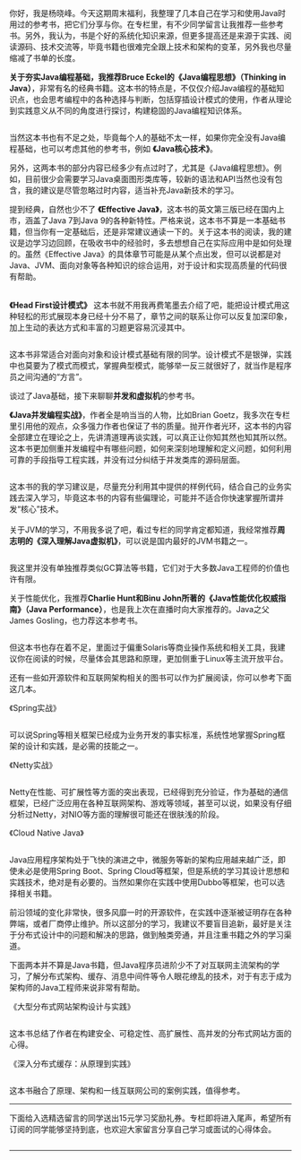 <p>你好，我是杨晓峰。今天这期周末福利，<span class="orange">我整理了几本自己在学习和使用Java时用过的参考书</span>，把它们分享与你。在专栏里，有不少同学留言让我推荐一些参考书。另外，我认为，书是个好的系统化知识来源，但更多提高还是来源于实践、阅读源码、技术交流等，毕竟书籍也很难完全跟上技术和架构的变革，另外我也尽量缩减了书单的长度。</p><p><strong>关于夯实Java编程基础，我推荐Bruce Eckel的《Java编程思想》（Thinking in Java）</strong>，非常有名的经典书籍。这本书的特点是，不仅仅介绍Java编程的基础知识点，也会思考编程中的各种选择与判断，包括穿插设计模式的使用，作者从理论到实践意义从不同的角度进行探讨，构建稳固的Java编程知识体系。</p><img></img><p>当然这本书也有不足之处，毕竟每个人的基础不太一样，如果你完全没有Java编程基础，也可以考虑其他的参考书，例如 <strong>《Java核心技术》</strong>。</p><p>另外，这两本书的部分内容已经多少有点过时了，尤其是《Java编程思想》。例如，目前很少会需要学习Java桌面图形类库等，较新的语法和API当然也没有包含，我的建议是尽管忽略过时内容，适当补充Java新技术的学习。</p><p>提到经典，自然也少不了 <strong>《Effective Java》</strong>，这本书的英文第三版已经在国内上市，涵盖了Java 7到Java 9的各种新特性。严格来说，这本书不算是一本基础书籍，但当你有一定基础后，还是非常建议通读一下的。关于这本书的阅读，我的建议是边学习边回顾，在吸收书中的经验时，多去想想自己在实际应用中是如何处理的。虽然《Effective Java》的具体章节可能是从某个点出发，但可以说都是对Java、JVM、面向对象等各种知识的综合运用，对于设计和实现高质量的代码很有帮助。</p><!-- [[[read_end]]] --><p><img src="https://static001.geekbang.org/resource/image/bf/06/bf6e3f87d162595ddaa5d0786c0ed806.jpg" alt=""><br>
﻿<br>
<strong>《Head First设计模式》</strong> 这本书就不用我再费笔墨去介绍了吧，能把设计模式用这种轻松的形式展现本身已经十分不易了，章节之间的联系让你可以反复加深印象，加上生动的表达方式和丰富的习题更容易沉浸其中。</p><p><img src="https://static001.geekbang.org/resource/image/17/0e/17ed56811412ccab5024a119511e0f0e.jpg" alt=""></p><p>这本书非常适合对面向对象和设计模式基础有限的同学。设计模式不是银弹，实践中也莫要为了模式而模式，掌握典型模式，能够举一反三就很好了，就当作是程序员之间沟通的“方言”。</p><p>谈过了Java基础，接下来聊聊<strong>并发和虚拟机</strong>的参考书。</p><p><strong>《Java并发编程实战》</strong>，作者全是响当当的人物，比如Brian Goetz，我多次在专栏里引用他的观点，众多强力作者也保证了书的质量。抛开作者光环，这本书的内容全部建立在理论之上，先讲清道理再谈实践，可以真正让你知其然也知其所以然。这本书更加侧重并发编程中有哪些问题，如何来深刻地理解和定义问题，如何利用可靠的手段指导工程实践，并没有过分纠结于并发类库的源码层面。</p><p><img src="https://static001.geekbang.org/resource/image/04/3f/0432ac1e431256fb894144aa2e66b03f.jpg" alt=""></p><p>这本书的我的学习建议是，尽量充分利用其中提供的样例代码，结合自己的业务实践去深入学习，毕竟这本书的内容有些偏理论，可能并不适合你快速掌握所谓并发“核心”技术。<br>
﻿<br>
关于JVM的学习，不用我多说了吧，看过专栏的同学肯定都知道，我经常推荐<strong>周志明的《深入理解Java虚拟机》</strong>，可以说是国内最好的JVM书籍之一。</p><p><img src="https://static001.geekbang.org/resource/image/98/5f/98d02b66e1d3fdf8cc1f7f7c6f974b5f.jpg" alt=""></p><p>我这里并没有单独推荐类似GC算法等书籍，它们对于大多数Java工程师的价值也许有限。</p><p>关于性能优化，我推荐<strong>Charlie Hunt和Binu John所著的《Java性能优化权威指南》（Java Performance）</strong>，也是我上次在直播时向大家推荐的。Java之父James Gosling，也力荐这本参考书。</p><p><img src="https://static001.geekbang.org/resource/image/c9/10/c9fae97c8a4954cb91b59dc7e59ab710.jpg" alt=""></p><p>但这本书也存在着不足，里面过于偏重Solaris等商业操作系统和相关工具，我建议你在阅读的时候，尽量体会其思路和原理，更加侧重于Linux等主流开放平台。</p><p>还有一些如开源软件和互联网架构相关的图书可以作为扩展阅读，你可以参考下面这几本。</p><p>《Spring实战》</p><p><img src="https://static001.geekbang.org/resource/image/75/61/7559562971dc2eadd8fd03f02980a461.jpg" alt=""></p><p>可以说Spring等相关框架已经成为业务开发的事实标准，系统性地掌握Spring框架的设计和实践，是必需的技能之一。</p><p>《Netty实战》</p><p><img src="https://static001.geekbang.org/resource/image/f8/d9/f8b11bdcb1559e472b77e23fcf184dd9.jpg" alt=""></p><p>Netty在性能、可扩展性等方面的突出表现，已经得到充分验证，作为基础的通信框架，已经广泛应用在各种互联网架构、游戏等领域，甚至可以说，如果没有仔细分析过Netty，对NIO等方面的理解很可能还在很肤浅的阶段。</p><p>《Cloud Native Java》</p><p><img src="https://static001.geekbang.org/resource/image/d2/12/d286554382cbba791f85e667ea124e12.jpg" alt=""></p><p>Java应用程序架构处于飞快的演进之中，微服务等新的架构应用越来越广泛，即使未必是使用Spring Boot、Spring Cloud等框架，但是系统的学习其设计思想和实践技术，绝对是有必要的。当然如果你在实践中使用Dubbo等框架，也可以选择相关书籍。</p><p>前沿领域的变化非常快，很多风靡一时的开源软件，在实践中逐渐被证明存在各种弊端，或者厂商停止维护。所以这部分的学习，我建议不要盲目追新，最好是关注于分布式设计中的问题和解决的思路，做到触类旁通，并且注重书籍之外的学习渠道。</p><p>下面两本并不算是Java书籍，但Java程序员进阶少不了对互联网主流架构的学习，了解分布式架构、缓存、消息中间件等令人眼花缭乱的技术，对于有志于成为架构师的Java工程师来说非常有帮助。</p><p>《大型分布式网站架构设计与实践》</p><p><img src="https://static001.geekbang.org/resource/image/4a/4f/4ab17456a34278a8ca18de54fea76f4f.jpg" alt=""></p><p>这本书总结了作者在构建安全、可稳定性、高扩展性、高并发的分布式网站方面的心得。</p><p>《深入分布式缓存：从原理到实践》</p><p><img src="https://static001.geekbang.org/resource/image/3d/b8/3d70890354f556d1b3acbc2f2fdd99b8.jpg" alt=""></p><p>这本书融合了原理、架构和一线互联网公司的案例实践，值得参考。</p><hr></hr><p>下面给入选精选留言的同学送出15元学习奖励礼券。<span class="orange">专栏即将进入尾声，希望所有订阅的同学能够坚持到底，也欢迎大家留言分享自己学习或面试的心得体会。</span></p><p><img src="https://static001.geekbang.org/resource/image/35/bf/35c9a5cab69eae467adb7d85d76d41bf.jpg" alt=""></p><hr></hr><p></p>